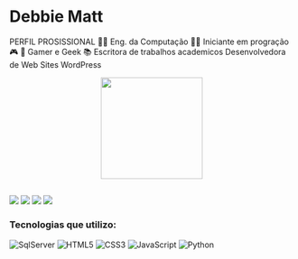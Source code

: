 # Debbie Matt
PERFIL PROSISSIONAL
👩‍🎓 Eng. da Computação
👩‍💻 Iniciante em progração
🎮 🧩 Gamer e Geek
📚 Escritora de  trabalhos academicos
Desenvolvedora de Web Sites WordPress

<div align="center">
  <a href="https://github.com/debbiematt">
  <img height="180em" src="https://github-readme-stats.vercel.app/api?username=debbiematt&show_icons=true&theme=black&include_all_commits=true&count_private=true"/>
</div>

##

<div>
  <a href="https://twitter.com/DebyMatC?t=l2mXYNoP9zgk4MNdRECGCA&s=08" target="_blank"><img src="https://img.shields.io/badge/Twitter-1DA1F2?style=for-the-badge&logo=twitter&logoColor=white"target="_blank"></a>
  <a href="https://www.instagram.com/deboramateusdec/"target="_blank"><img src="https://img.shields.io/badge/Instagram-E4405F?style=for-the-badge&logo=instagram&logoColor=white"target="_blank"></a>
  <a href="https://www.linkedin.com/in/d%C3%A9bora-mateus-camargo-a21031190" target="_blank"><img src="https://img.shields.io/badge/LinkedIn-0077B5?style=for-the-badge&logo=linkedin&logoColor=white"target="_blank"></a>
 <a href="https://www.debbymattdec.com" target="_blank"><img src="https://img.shields.io/badge/Wordpress-21759B?style=for-the-badge&logo=wordpress&logoColor=white"target="_blank"></a>
 
 ### Tecnologias que utilizo:
 
 <div style="display: inline_block" >
    <img aling="center" alt="SqlServer" src="https://img.shields.io/badge/MySQL-005C84?style=for-the-badge&logo=mysql&logoColor=white " />
    <img aling="center" alt="HTML5" src="https://img.shields.io/badge/HTML5-E34F26?style=for-the-badge&logo=html5&logoColor=white" />
    <img aling="center" alt="CSS3" src="https://img.shields.io/badge/CSS3-1572B6?style=for-the-badge&logo=css3&logoColor=white" />
    <img aling="center" alt="JavaScript" src="https://img.shields.io/badge/JavaScript-F7DF1E?style=for-the-badge&logo=javascript&logoColor=black" />
    <img aling="center" alt="Python" src="https://img.shields.io/badge/Python-3776AB?style=for-the-badge&logo=python&logoColor=white"/>
 </div>
 
